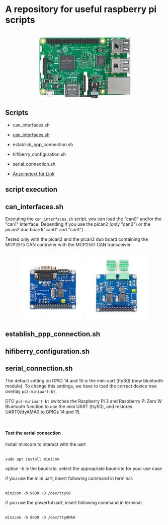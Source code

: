 # A repository for useful raspberry pi scripts

<div align="center">
  <br>
  <img src="pictures/raspberry-pi-3.png" alt="example" width="295" height="197">
</div>

## Scripts
- can_interfaces.sh
- [can_interfaces.sh](https://github.com/bierschi/raspberry_pi_scripts#can_interfacessh)
- establish_ppp_connection.sh
- hifiberry_configuration.sh
- serial_connection.sh

- [Anzeigetext für Link](http://www.sampleurl.com)
## script execution

## can_interfaces.sh
Executing the `can_interfaces.sh` script, you can load the "can0" and/or the
"can1" interface. Depending if you use the pican2 (only "can0") or the
pican2 duo board("can0" and "can1") .

Tested only with the pican2 and the pican2 duo board containing the MCP2515 CAN controller
with the MCP2551 CAN transceiver

<br>
<div align="center">
  <img src="pictures/pican2.jpg" alt="example" width="200" height="200">
  <img src="pictures/pican2_duo.jpg" alt="example" width="200" height="200">
  <br>
</div>


## establish_ppp_connection.sh


## hifiberry_configuration.sh


## serial_connection.sh

The default setting on GPIO 14 and 15 is the mini uart (ttyS0) (new bluetooth module). To change this settings, we have to load the correct
device tree overlay `pi3-miniuart-bt`.

DTO `pi3-miniuart-bt` switches the Raspberry Pi 3 and Raspberry Pi Zero W Bluetooth
function to use the mini UART (ttyS0), and restores UART0/ttyAMA0 to
GPIOs 14 and 15.

<br>

#### Test the serial connection

install minicom to interact with the uart
<pre><code>
sudo apt install minicom
</pre></code>


option -b is the baudrate, select the appropriate baudrate for your use case

if you use the mini uart, insert following command in terminal:
<pre><code>
minicom -b 9600 -D /dev/ttyS0
</pre></code>

if you use the powerful uart, insert following command in terminal:
<pre><code>
minicom -b 9600 -D /dev/ttyAMA0
</pre></code>
